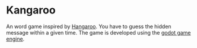 # Kangaroo

An word game inspired by [Hangaroo](http://games.ncbuy.com/hangaroo/). You have to guess the hidden message within a given time.
The game is developed using the [godot game engine](https://github.com/godotengine/godot).
